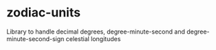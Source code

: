 # zodiac-units
Library to handle decimal degrees, degree-minute-second and degree-minute-second-sign celestial longitudes
